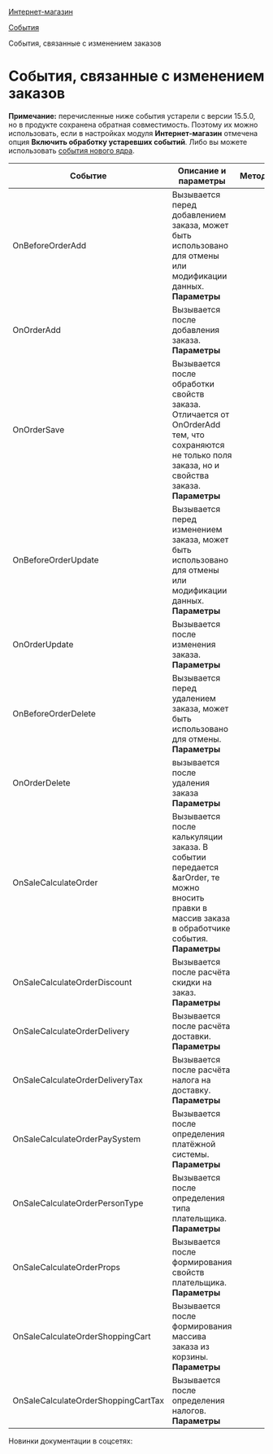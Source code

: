 [Интернет-магазин](/api_help/sale/index.php)

[События](/api_help/sale/events/index.php)

События, связанные с изменением заказов

События, связанные с изменением заказов
=======================================

**Примечание:** перечисленные ниже события устарели с версии 15.5.0, но в продукте сохранена обратная совместимость. Поэтому их можно использовать, если в настройках модуля **Интернет-магазин** отмечена опция **Включить обработку устаревших событий**. Либо вы можете использовать [события нового ядра](http://dev.1c-bitrix.ru/api_d7/bitrix/sale/events/index.php).

  

| Событие | Описание и параметры | Метод | С версии | До версии |
| --- | --- | --- | --- | --- |
| OnBeforeOrderAdd | Вызывается перед добавлением заказа, может быть использовано для отмены или модификации данных.   **Параметры**  |  |  | | --- | --- | | *&arFields* | Массив полей заказа | | [Add](/api_help/sale/classes/csaleorder/csaleorder__add.5a463c02.php) | 4.0.6 | 15.5.0 |
| OnOrderAdd | Вызывается после добавления заказа.   **Параметры**  |  |  | | --- | --- | | *ID* | Идентификатор добавленного заказа | | *arFields* | Массив полей заказа | | [Add](/api_help/sale/classes/csaleorder/csaleorder__add.5a463c02.php) | 4.0.6 | 15.5.0 |
| OnOrderSave | Вызывается после обработки свойств заказа. Отличается от OnOrderAdd тем, что сохраняются не только поля заказа, но и свойства заказа.   **Параметры**  |  |  | | --- | --- | | *orderId* | Идентификатор добавленного заказа. | | *fields* | Массив полей заказа и дополнительные функциональные поля, влияющие на заказ. | | *orderFields* | Массив свойств заказа. | | *isNew* | Флаг, является ли заказ новым (true/false). | | [DoSaveOrder](/api_help/sale/classes/csaleorder/dosaveorder.php) | 14.5.14 | 15.5.0 |
| OnBeforeOrderUpdate | Вызывается перед изменением заказа, может быть использовано для отмены или модификации данных.   **Параметры**  |  |  | | --- | --- | | *ID* | Идентификатор заказа | | *arFields* | Массив полей заказа | | [Update](/api_help/sale/classes/csaleorder/csaleorder__update.a8be5ffa.php) | 4.0.6 | 15.5.0 |
| OnOrderUpdate | Вызывается после изменения заказа.   **Параметры**  |  |  | | --- | --- | | *ID* | Идентификатор заказа | | *arFields* | Массив полей заказа | | [Update](/api_help/sale/classes/csaleorder/csaleorder__update.a8be5ffa.php) | 4.0.6 | 15.5.0 |
| OnBeforeOrderDelete | Вызывается перед удалением заказа, может быть использовано для отмены.   **Параметры**  |  |  | | --- | --- | | *ID* | Идентификатор заказа | | [Delete](/api_help/sale/classes/csaleorder/csaleorder__delete.f9925f50.php) | 4.0.6 | 15.5.0 |
| OnOrderDelete | вызывается после удаления заказа   **Параметры**  |  |  | | --- | --- | | *ID* | Идентификатор заказа | | *Success* | Индикатор успешности. Выводит *true*, если удаление произошло успешно. И *false*, если удаление заказа не произошло (например, не удалось удалить корзину заказа, или подписку по заказу). | | [Delete](/api_help/sale/classes/csaleorder/csaleorder__delete.f9925f50.php) | 4.0.6 | 15.5.0 |
| OnSaleCalculateOrder | Вызывается после калькуляции заказа. В событии передается &arOrder, те можно вносить правки в массив заказа в обработчике события.   **Параметры**  |  |  | | --- | --- | | *arOrder* | Массив параметров заказа | | CSaleOrder::DoCalculateOrder | 11.5.0 | 15.5.0 |
| OnSaleCalculateOrderDiscount | Вызывается после расчёта скидки на заказ.   **Параметры**  |  |  | | --- | --- | | *arOrder* | Массив параметров заказа | | CSaleOrder::DoCalculateOrder | 11.5.0 | 15.5.0 |
| OnSaleCalculateOrderDelivery | Вызывается после расчёта доставки.   **Параметры**  |  |  | | --- | --- | | *arOrder* | Массив параметров заказа | | CSaleOrder::DoCalculateOrder | 11.5.0 | 15.5.0 |
| OnSaleCalculateOrderDeliveryTax | Вызывается после расчёта налога на доставку.   **Параметры**  |  |  | | --- | --- | | *arOrder* | Массив параметров заказа | | CSaleOrder::DoCalculateOrder | 11.5.0 | 15.5.0 |
| OnSaleCalculateOrderPaySystem | Вызывается после определения платёжной системы.   **Параметры**  |  |  | | --- | --- | | *arOrder* | Массив параметров заказа | | CSaleOrder::DoCalculateOrder | 11.5.0 | 15.5.0 |
| OnSaleCalculateOrderPersonType | Вызывается после определения типа плательщика.   **Параметры**  |  |  | | --- | --- | | *arOrder* | Массив параметров заказа | | CSaleOrder::DoCalculateOrder | 11.5.0 | 15.5.0 |
| OnSaleCalculateOrderProps | Вызывается после формирования свойств плательщика.   **Параметры**  |  |  | | --- | --- | | *arOrder* | Массив параметров заказа | | CSaleOrder::DoCalculateOrder | 11.5.0 | 15.5.0 |
| OnSaleCalculateOrderShoppingCart | Вызывается после формирования массива заказа из корзины.   **Параметры**  |  |  | | --- | --- | | *arOrder* | Массив параметров заказа | | CSaleOrder::DoCalculateOrder | 11.5.0 | 15.5.0 |
| OnSaleCalculateOrderShoppingCartTax | Вызывается после определения налогов.   **Параметры**  |  |  | | --- | --- | | *arOrder* | Массив параметров заказа | | CSaleOrder::DoCalculateOrder | 11.5.0 | 15.5.0 |

Новинки документации в соцсетях: